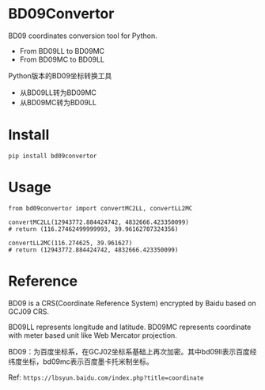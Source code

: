 # BD09Convertor
BD09 coordinates conversion tool for Python.
- From BD09LL to BD09MC
- From BD09MC to BD09LL

Python版本的BD09坐标转换工具
- 从BD09LL转为BD09MC
- 从BD09MC转为BD09LL

# Install
`pip install bd09convertor`

# Usage
```
from bd09convertor import convertMC2LL, convertLL2MC

convertMC2LL(12943772.884424742, 4832666.423350099) 
# return (116.27462499999993, 39.96162707324356)

convertLL2MC(116.274625, 39.961627) 
# return (12943772.884424742, 4832666.423350099)
```

# Reference
BD09 is a CRS(Coordinate Reference System) encrypted by Baidu based on GCJ09 CRS.

BD09LL represents longitude and latitude.
BD09MC represents coordinate with meter based unit like Web Mercator projection.

BD09：为百度坐标系，在GCJ02坐标系基础上再次加密。其中bd09ll表示百度经纬度坐标，bd09mc表示百度墨卡托米制坐标。

Ref: `https://lbsyun.baidu.com/index.php?title=coordinate`